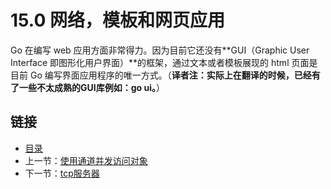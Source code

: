 # 15.0 网络，模板和网页应用

Go 在编写 web 应用方面非常得力。因为目前它还没有**GUI（Graphic User Interface 即图形化用户界面）**的框架，通过文本或者模板展现的 html 页面是目前 Go 编写界面应用程序的唯一方式。（**译者注：实际上在翻译的时候，已经有了一些不太成熟的GUI库例如：go ui。**）

## 链接

- [目录](directory.md)
- 上一节：[使用通道并发访问对象](14.17.md)
- 下一节：[tcp服务器](15.1.md)
